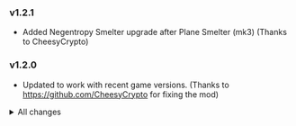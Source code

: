 
### v1.2.1
- Added Negentropy Smelter upgrade after Plane Smelter (mk3) (Thanks to CheesyCrypto)

### v1.2.0
- Updated to work with recent game versions. (Thanks to https://github.com/CheesyCrypto for fixing the mod)

<details>
<summary>All changes</summary>

### v1.1.4
- Ensure model indexes in old blueprints are migrated

### v1.1.3
- Fix Matrix Lab being unaccessable due to grid index collision.
- Removed modded Chemical Plant Mk.III, as vanilla one has been added. Your built factories will automatically have them replaced, but items in your inventory will not.

### v1.1.2
- Fixed Model ID conflict with new Veges added in game version 0.9.26.12891

### v1.1.1
- Fixed an issue where after loading a save all machines from mod would "dissapear". (They are still in your save file)
- Fixed errors when placing Chemical plant Mk.II

### v1.1.0
- Updated to work with game version 0.9.25.12077 or higher

### v1.0.6
- Fixed update belt logic taking on average 3 times more. Should improve belt performance in big saves greatly.
- Fixed LOD's of Chemical Plant Mk.II and Mk.III shifting slightly.

### v1.0.5
- Fixed README

### v1.0.4
- Fixed that Spray Coater was unaccessable due to grid index collision.
- Repostioned some items around in replicator grid.

### v1.0.3
- Added plugin catergories on Thunderstore page.

### v1.0.2
- Fixed Storage window not changing size when Storage column count is changed in config file

### v1.0.1
- Fixed that liquid tank Mk.II and Mk.III capacity could not be changed via config file

### v1.0.0
- Initial Release

</details>